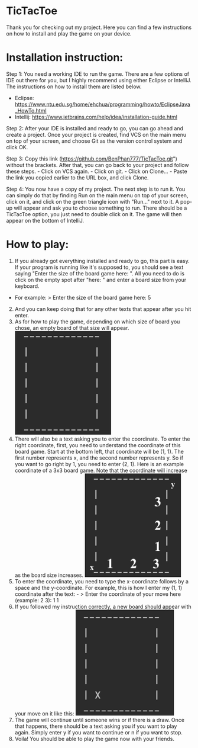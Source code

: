 # TicTacToe
Thank you for checking out my project. Here you can find a few instructions on how to 
install and play the game on your device.

# Installation instruction:
Step 1: You need a working IDE to run the game. There are a few options of IDE out there
for you, but I highly recommend using either Eclipse or IntelliJ. The instructions on how to install them are listed below.
- Eclipse: https://www.ntu.edu.sg/home/ehchua/programming/howto/EclipseJava_HowTo.html
- Intellij: https://www.jetbrains.com/help/idea/installation-guide.html
        
Step 2: After your IDE is installed and ready to go, you can go ahead and create a project. Once your project is created, 
find VCS on the main menu on top of your screen, and choose Git as the version control system and click OK.

Step 3: Copy this link (https://github.com/BenPhan777/TicTacToe.git") without the brackets. After that, you can go back to
your project and follow these steps.
        - Click on VCS again.
        - Click on git.
        - Click on Clone...
        - Paste the link you copied earlier to the URL box, and click Clone.
        
Step 4: You now have a copy of my project. The next step is to run it. You can simply do that by finding Run on the main menu
on top of your screen, click on it, and click on the green triangle icon with "Run..." next to it. A pop-up will appear
and ask you to choose something to run. There should be a TicTacToe option, you just need to double click on it. The game
will then appear on the bottom of IntelliJ.

# How to play:
1. If you already got everything installed and ready to go, this part is easy. If your program is running like it's supposed to,
you should see a text saying "Enter the size of the board game here: ". All you need to do is click on the empty spot
after "here: " and enter a board size from your keyboard. 
- For example: > Enter the size of the board game here: 5
2. And you can keep doing that for any other texts that appear after you hit enter.
3. As for how to play the game, depending on which size of board you chose, an empty board of that size will appear. 
![](Imgs/before.png)
4. There will also be a text asking you to enter the coordinate. To enter the right coordinate, first, you need to understand
the coordinate of this board game. Start at the bottom left, that coordinate will be (1, 1). The first number represents x, and the second number represents y. So if you want to go right by 1, you need to enter (2, 1). Here is an example coordinate of a 3x3 board game. Note that the coordinate will increase as the board size increases.
![](Imgs/coordinate.png)
5. To enter the coordinate, you need to type the x-coordinate follows by a space and the y-coordinate. 
For example, this is how I enter my (1, 1) coordinate after the text:
                - > Enter the coordinate of your move here (example: 2 3): 1 1
6. If you followed my instruction correctly, a new board should appear with your move on it like this:
![](Imgs/after.png)
7. The game will continue until someone wins or if there is a draw. Once that happens, there should be a text asking you if you
want to play again. Simply enter y if you want to continue or n if you want to stop. 
8. Voila! You should be able to play the game now with your friends.
